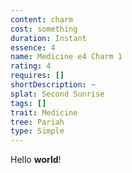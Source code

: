 ```yaml
---
content: charm
cost: something
duration: Instant
essence: 4
name: Medicine e4 Charm 1
rating: 4
requires: []
shortDescription: ~
splat: Second Sunrise
tags: []
trait: Medicine
tree: Pariah
type: Simple
---
```


Hello **world**!
